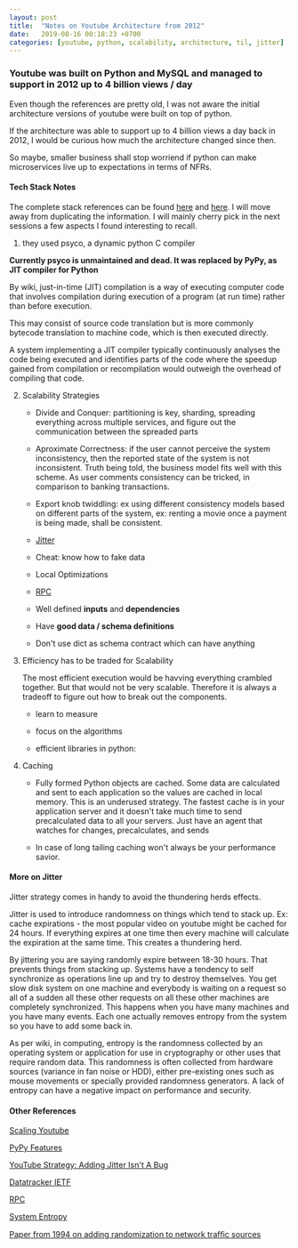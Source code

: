 ```yaml
---
layout: post
title:  "Notes on Youtube Architecture from 2012"
date:   2019-08-16 00:18:23 +0700
categories: [youtube, python, scalability, architecture, til, jitter]
---
```


### Youtube was built on Python and MySQL and managed to support in 2012 up to 4 billion views / day

Even though the references are pretty old, I was not aware the initial architecture versions of youtube were built on top of python.

If the architecture was able to support up to 4 billion views a day back in 2012, I would be curious how much the architecture changed since then.

So maybe, smaller business shall stop worriend if python can make microservices live up to expectations in terms of NFRs.

#### Tech Stack Notes

The complete stack references can be found [here](http://highscalability.com/youtube-architecture) and [here](http://highscalability.com/blog/2012/3/26/7-years-of-youtube-scalability-lessons-in-30-minutes.html). I will move away from duplicating the information. I will mainly cherry pick in the next sessions a few aspects I found interesting to recall.

1. they used psyco, a dynamic python C compiler

**Currently psyco is unmaintained and dead. It was replaced by PyPy, as JIT compiler for Python**

By wiki, just-in-time (JIT) compilation is a way of executing computer code that involves compilation during execution of a program (at run time) rather than before execution.

This may consist of source code translation but is more commonly bytecode translation to machine code, which is then executed directly. 

A system implementing a JIT compiler typically continuously analyses the code being executed and identifies parts of the code where the speedup gained from compilation or recompilation would outweigh the overhead of compiling that code.


2. Scalability Strategies

    - Divide and Conquer: partitioning is key, sharding, spreading everything across multiple services, and figure out the communication between the spreaded parts 

    - Aproximate Correctness: if the user cannot perceive the system inconsistency, then the reported state of the system is not inconsistent. Truth being told, the business model fits well with this scheme. As user comments consistency can be tricked, in comparison to banking transactions.

    - Export knob twiddling: ex using different consistency models based on different parts of the system, ex: renting a movie once a payment is being made, shall be consistent. 

    - [Jitter](https://en.wikipedia.org/wiki/Jitter)

    - Cheat: know how to fake data

    - Local Optimizations

    - [RPC](https://www.tutorialspoint.com/remote-procedure-call-rpc)

    - Well defined **inputs** and **dependencies**

    - Have **good data / schema definitions**

    - Don't use dict as schema contract which can have anything

3. Efficiency has to be traded for Scalability

    The most efficient execution would be havving everything crambled together. But that would not be very scalable. Therefore it is always a tradeoff to figure out how to break out the components.

    - learn to measure

    - focus on the algorithms

    - efficient libraries in python: 
    
    
4. Caching
        
    - Fully formed Python objects are cached. Some data are calculated and sent to each application so the values are cached in local memory. This is an underused strategy. The fastest cache is in your application server and it doesn't take much time to send precalculated data to all your servers. Just have an agent that watches for changes, precalculates, and sends

    - In case of long tailing caching won't always be your performance savior.


#### More on Jitter

Jitter strategy comes in handy to avoid the thundering herds effects. 

Jitter is used to introduce randomness on things which tend to stack up. Ex: cache expirations - the most popular video on youtube might be cached for 24 hours. If everything expires at one time then every machine will calculate the expiration at the same time. This creates a thundering herd.

By jittering you are saying  randomly expire between 18-30 hours. That prevents things from stacking up. Systems have a tendency to self synchronize as operations line up and try to destroy themselves. You get slow disk system on one machine and everybody is waiting on a request so all of a sudden all these other requests on all these other machines are completely synchronized. This happens when you have many machines and you have many events. Each one actually removes entropy from the system so you have to add some back in. 

As per wiki, in computing, entropy is the randomness collected by an operating system or application for use in cryptography or other uses that require random data. This randomness is often collected from hardware sources (variance in fan noise or HDD), either pre-existing ones such as mouse movements or specially provided randomness generators. A lack of entropy can have a negative impact on performance and security. 



#### Other References

[Scaling Youtube](https://www.youtube.com/watch?v=G-lGCC4KKok&ab_channel=NextDayVideo)

[PyPy Features](https://www.pypy.org/features.html)

[YouTube Strategy: Adding Jitter Isn't A Bug](http://highscalability.com/blog/2012/4/17/youtube-strategy-adding-jitter-isnt-a-bug.html)

[Datatracker IETF](https://datatracker.ietf.org/)

[RPC](https://www.tutorialspoint.com/remote-procedure-call-rpc)

[System Entropy](https://socratic.org/questions/what-is-entropy-of-a-system)

[Paper from 1994 on adding randomization to network trafﬁc sources](http://ee.lbl.gov/papers/sync_94.pdf)





